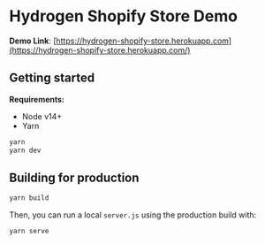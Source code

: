 # Hydrogen Shopify Store Demo

**Demo Link**: [https://hydrogen-shopify-store.herokuapp.com](https://hydrogen-shopify-store.herokuapp.com/) 

## Getting started

**Requirements:**

- Node v14+
- Yarn

```bash
yarn
yarn dev
```

## Building for production

```bash
yarn build
```

Then, you can run a local `server.js` using the production build with:

```bash
yarn serve
```

